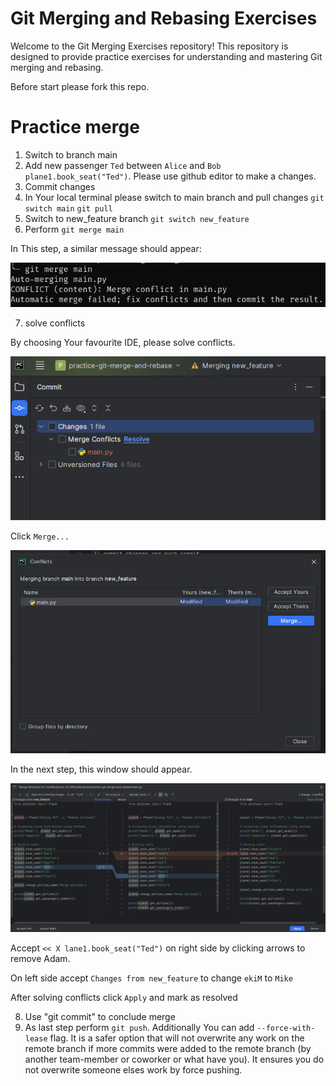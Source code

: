 # Git Merging and Rebasing Exercises

Welcome to the Git Merging Exercises repository! 
This repository is designed to provide practice exercises 
for understanding and mastering Git merging and rebasing.

Before start please fork this repo.


# Practice merge 


1) Switch to branch main
2) Add new passenger `Ted` between `Alice` and `Bob`
   `plane1.book_seat("Ted")`. 
    Please use github editor to make a changes.
3) Commit changes 
4) In Your local terminal please switch to main branch 
   and pull changes
   `git switch main`
   `git pull`
5) Switch to new_feature branch `git switch new_feature`
6) Perform `git merge main`  

In This step, a similar message should appear:

![Alt text](git_merge_conflict.png?raw=true "Title")

7) solve conflicts 

By choosing Your favourite IDE, please solve conflicts.


![Alt text](solving_conflicts.png?raw=true "Title")

Click `Merge...`

![Alt text](pycharm_merge_conflicts.png?raw=true "Title")

In the next step, this window should appear.

![Alt text](merge_revision.png?raw=true "Title")

Accept `<< X lane1.book_seat("Ted")` on right side by clicking arrows to remove Adam.

On left side accept `Changes from new_feature` to change `ekiM` to `Mike`

After solving conflicts click `Apply`  and mark as resolved

8) Use "git commit" to conclude merge
9) As last step perform `git push`.
Additionally You can add `--force-with-lease` flag. It is a safer option that will not overwrite any work on the remote branch if more commits were added to the remote branch (by another team-member or coworker or what have you). It ensures you do not overwrite someone elses work by force pushing.
 
